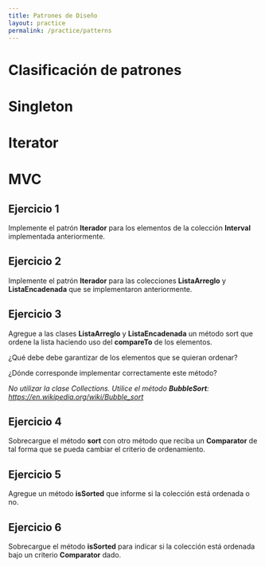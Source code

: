 ```yaml
---
title: Patrones de Diseño
layout: practice
permalink: /practice/patterns
---
```


# Clasificación de patrones
# Singleton 
# Iterator 
# MVC 

## Ejercicio 1
Implemente el patrón **Iterador** para los elementos de la colección **Interval** implementada anteriormente.

## Ejercicio 2
Implemente el patrón **Iterador** para las colecciones **ListaArreglo** y **ListaEncadenada** que se implementaron anteriormente.

## Ejercicio 3
Agregue a las clases **ListaArreglo** y **ListaEncadenada** un método sort que ordene la lista haciendo uso del **compareTo** de los elementos.

¿Qué debe debe garantizar de los elementos que se quieran ordenar?

¿Dónde corresponde implementar correctamente este método?

_No utilizar la clase Collections. Utilice el método **BubbleSort**: https://en.wikipedia.org/wiki/Bubble_sort_

## Ejercicio 4
Sobrecargue el método **sort** con otro método que reciba un **Comparator** de tal forma que se pueda cambiar el criterio de ordenamiento.

## Ejercicio 5
Agregue un método **isSorted** que informe si la colección está ordenada o no.

## Ejercicio 6
Sobrecargue el método **isSorted** para indicar si la colección está ordenada bajo un criterio **Comparator** dado.